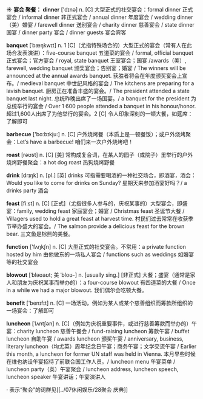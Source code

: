☀ <span class="category">**宴会 聚餐：**</span>
<span class="vocabulary">**dinner**</span> ['dɪnə] 
<span class="definition">n. [C] 大型正式的社交宴会：</span>formal dinner 正式宴会 / informal dinner 非正式宴会 / annual dinner 年度宴会 / wedding dinner（美）婚宴 / farewell dinner 送别宴会 / charity dinner 慈善宴会 / state dinner 国宴 / dinner party 宴会 / dinner guests 宴会宾客
           
<span class="vocabulary">**banquet**</span> [ˈbæŋkwɪt]
<span class="definition">n. 1 [C]（尤指特殊场合的）大型正式的宴会（常有人在此场合发表演讲）：</span>five-course banquet 五道菜的宴会 / formal, official banquet 正式宴会；官方宴会 / royal, state banquet 王室宴会；国宴 /awards（美）, farewell, wedding banquet 颁奖宴会；告别宴；婚宴 / The winners will be announced at the annual awards banquet. 获胜者将会在年度颁奖宴会上宣布。/ medieval banquet 中世纪风格的宴会 / The kitchens are preparing for a lavish banquet. 厨房正在准备丰盛的宴会。/ The president attended a state banquet last night. 总统昨晚出席了一场国宴。/ a banquet for the president 为总统举行的宴会 / Over 1 600 people attended a banquet in his honour/honor. 超过1,600人出席了为他举行的宴会。<span class="definition">2 [C] 令人印象深刻的一顿大餐，如筵席：</span>了解即可

<span class="vocabulary">**barbecue**</span> ['bɑːbɪkju:] 
<span class="definition">n. [C] 户外烧烤餐（本质上是一顿餐饭）；或户外烧烤聚会：</span>Let’s have a barbecue! 咱们来一次户外烧烤吧！

<span class="vocabulary">**roast**</span> [rəʊst] 
<span class="definition">n. [C] [美] 常构成复合词，在某人的园子（或院子）里举行的户外烧烤野餐聚会：</span>a hot dog roast 热狗烧烤野餐

<span class="vocabulary">**drink**</span> [drɪŋk] 
<span class="definition">n. [pl.] [英] drinks 可指需要喝酒的一种社交场合，即酒宴，酒会：</span>Would you like to come for drinks on Sunday? 星期天来参加酒宴好吗？/ a drinks party 酒会

<span class="vocabulary">**feast**</span> [fi:st] 
<span class="definition">n. [C] [正式]（尤指很多人参与的，庆祝某事的）大型宴会，即盛宴：</span>family, wedding feast 家庭宴会；婚宴 / Christmas feast 圣诞节大餐 / Villagers used to hold a great feast at harvest time. 村民们过去常常在收获季节举办盛大的宴会。/ The salmon provide a delicious feast for the brown bear. 三文鱼是棕熊的美餐。

<span class="vocabulary">**function**</span> ['fʌŋkʃn] 
<span class="definition">n. [C] 大型正式的社交宴会。不常用：</span>a private function hosted by him 由他做东的一场私人宴会 / functions such as weddings 如婚宴等的社交宴会

<span class="vocabulary">**blowout**</span> [ˈbləʊaʊt; 美 ˈbloʊ-]
<span class="definition">n. [usually sing.] [非正式] 大餐；盛宴（通常是家人和朋友为庆祝某事而举办的）：</span>a four-course blowout 有四道菜的大餐 / Once in a while we had a major blowout. 我们偶尔会吃顿大餐。

<span class="vocabulary">**benefit**</span> ['benɪfɪt] 
<span class="definition">n. [C] 一场活动，例如为某人或某个慈善组织而筹款所组织的一场宴会：</span>了解即可
           
<span class="vocabulary">**luncheon**</span> [ˈlʌntʃən]
<span class="definition">n. [C]（例如为庆祝重要事件，或进行慈善筹款而举办的）午宴：</span>charity luncheon 慈善午餐会 / fund-raising luncheon 筹款午宴 / buffet luncheon 自助午宴 / awards luncheon 颁奖午宴 / anniversary, business, literary luncheon（均尤英）周年纪念日午宴；商务午宴；文学交流午宴 / Earlier this month, a luncheon for former UN staff was held in Vienna. 本月早些时候在维也纳设午宴招待了前联合国工作人员。/ luncheon menu 午宴菜单 / luncheon party（英）午宴聚会 / luncheon address, luncheon speech, luncheon speaker 午宴讲话；午宴演讲人

· 表示“聚会”的词群见[[../07休闲娱乐/28聚会 庆典]]
